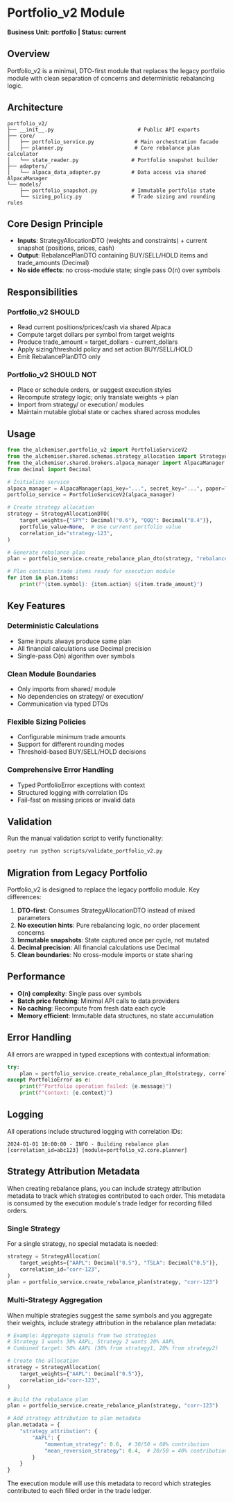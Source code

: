 # Portfolio_v2 Module

**Business Unit: portfolio | Status: current**

## Overview

Portfolio_v2 is a minimal, DTO-first module that replaces the legacy portfolio module with clean separation of concerns and deterministic rebalancing logic.

## Architecture

```
portfolio_v2/
├── __init__.py                           # Public API exports
├── core/
│   ├── portfolio_service.py             # Main orchestration facade
│   ├── planner.py                       # Core rebalance plan calculator
│   └── state_reader.py                 # Portfolio snapshot builder
├── adapters/
│   └── alpaca_data_adapter.py          # Data access via shared AlpacaManager
└── models/
    ├── portfolio_snapshot.py           # Immutable portfolio state
    └── sizing_policy.py                # Trade sizing and rounding rules
```

## Core Design Principle

- **Inputs**: StrategyAllocationDTO (weights and constraints) + current snapshot (positions, prices, cash)
- **Output**: RebalancePlanDTO containing BUY/SELL/HOLD items and trade_amounts (Decimal)
- **No side effects**: no cross-module state; single pass O(n) over symbols

## Responsibilities

### Portfolio_v2 SHOULD
- Read current positions/prices/cash via shared Alpaca
- Compute target dollars per symbol from target weights
- Produce trade_amount = target_dollars - current_dollars
- Apply sizing/threshold policy and set action BUY/SELL/HOLD
- Emit RebalancePlanDTO only

### Portfolio_v2 SHOULD NOT
- Place or schedule orders, or suggest execution styles
- Recompute strategy logic; only translate weights → plan
- Import from strategy/ or execution/ modules
- Maintain mutable global state or caches shared across modules

## Usage

```python
from the_alchemiser.portfolio_v2 import PortfolioServiceV2
from the_alchemiser.shared.schemas.strategy_allocation import StrategyAllocationDTO
from the_alchemiser.shared.brokers.alpaca_manager import AlpacaManager
from decimal import Decimal

# Initialize service
alpaca_manager = AlpacaManager(api_key="...", secret_key="...", paper=True)
portfolio_service = PortfolioServiceV2(alpaca_manager)

# Create strategy allocation
strategy = StrategyAllocationDTO(
    target_weights={"SPY": Decimal("0.6"), "QQQ": Decimal("0.4")},
    portfolio_value=None,  # Use current portfolio value
    correlation_id="strategy-123",
)

# Generate rebalance plan
plan = portfolio_service.create_rebalance_plan_dto(strategy, "rebalance-456")

# Plan contains trade items ready for execution module
for item in plan.items:
    print(f"{item.symbol}: {item.action} ${item.trade_amount}")
```

## Key Features

### Deterministic Calculations
- Same inputs always produce same plan
- All financial calculations use Decimal precision
- Single-pass O(n) algorithm over symbols

### Clean Module Boundaries
- Only imports from shared/ module
- No dependencies on strategy/ or execution/
- Communication via typed DTOs

### Flexible Sizing Policies
- Configurable minimum trade amounts
- Support for different rounding modes
- Threshold-based BUY/SELL/HOLD decisions

### Comprehensive Error Handling
- Typed PortfolioError exceptions with context
- Structured logging with correlation IDs
- Fail-fast on missing prices or invalid data

## Validation

Run the manual validation script to verify functionality:

```bash
poetry run python scripts/validate_portfolio_v2.py
```

## Migration from Legacy Portfolio

Portfolio_v2 is designed to replace the legacy portfolio module. Key differences:

1. **DTO-first**: Consumes StrategyAllocationDTO instead of mixed parameters
2. **No execution hints**: Pure rebalancing logic, no order placement concerns
3. **Immutable snapshots**: State captured once per cycle, not mutated
4. **Decimal precision**: All financial calculations use Decimal
5. **Clean boundaries**: No cross-module imports or state sharing

## Performance

- **O(n) complexity**: Single pass over symbols
- **Batch price fetching**: Minimal API calls to data providers
- **No caching**: Recompute from fresh data each cycle
- **Memory efficient**: Immutable data structures, no state accumulation

## Error Handling

All errors are wrapped in typed exceptions with contextual information:

```python
try:
    plan = portfolio_service.create_rebalance_plan_dto(strategy, correlation_id)
except PortfolioError as e:
    print(f"Portfolio operation failed: {e.message}")
    print(f"Context: {e.context}")
```

## Logging

All operations include structured logging with correlation IDs:

```
2024-01-01 10:00:00 - INFO - Building rebalance plan [correlation_id=abc123] [module=portfolio_v2.core.planner]
```

## Strategy Attribution Metadata

When creating rebalance plans, you can include strategy attribution metadata to track which strategies contributed to each order. This metadata is consumed by the execution module's trade ledger for recording filled orders.

### Single Strategy

For a single strategy, no special metadata is needed:

```python
strategy = StrategyAllocation(
    target_weights={"AAPL": Decimal("0.5"), "TSLA": Decimal("0.5")},
    correlation_id="corr-123",
)
plan = portfolio_service.create_rebalance_plan(strategy, "corr-123")
```

### Multi-Strategy Aggregation

When multiple strategies suggest the same symbols and you aggregate their weights, include strategy attribution in the rebalance plan metadata:

```python
# Example: Aggregate signals from two strategies
# Strategy 1 wants 30% AAPL, Strategy 2 wants 20% AAPL
# Combined target: 50% AAPL (30% from strategy1, 20% from strategy2)

# Create the allocation
strategy = StrategyAllocation(
    target_weights={"AAPL": Decimal("0.5")},
    correlation_id="corr-123",
)

# Build the rebalance plan
plan = portfolio_service.create_rebalance_plan(strategy, "corr-123")

# Add strategy attribution to plan metadata
plan.metadata = {
    "strategy_attribution": {
        "AAPL": {
            "momentum_strategy": 0.6,  # 30/50 = 60% contribution
            "mean_reversion_strategy": 0.4,  # 20/50 = 40% contribution
        }
    }
}
```

The execution module will use this metadata to record which strategies contributed to each filled order in the trade ledger.
